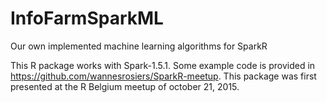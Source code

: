 # InfoFarmSparkML
Our own implemented machine learning algorithms for SparkR

This R package works with Spark-1.5.1. Some example code is provided in https://github.com/wannesrosiers/SparkR-meetup. This package was first presented at the R Belgium meetup of october 21, 2015.
